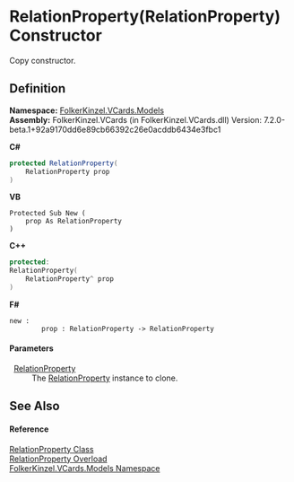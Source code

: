 # RelationProperty(RelationProperty) Constructor


Copy constructor.



## Definition
**Namespace:** <a href="10623553-9342-5b8f-9df4-6e7d1075f3df.md">FolkerKinzel.VCards.Models</a>  
**Assembly:** FolkerKinzel.VCards (in FolkerKinzel.VCards.dll) Version: 7.2.0-beta.1+92a9170dd6e89cb66392c26e0acddb6434e3fbc1

**C#**
``` C#
protected RelationProperty(
	RelationProperty prop
)
```
**VB**
``` VB
Protected Sub New ( 
	prop As RelationProperty
)
```
**C++**
``` C++
protected:
RelationProperty(
	RelationProperty^ prop
)
```
**F#**
``` F#
new : 
        prop : RelationProperty -> RelationProperty
```



#### Parameters
<dl><dt>  <a href="fafb9a2d-3fc2-1db2-dd49-90299dc5fc8e.md">RelationProperty</a></dt><dd>The <a href="fafb9a2d-3fc2-1db2-dd49-90299dc5fc8e.md">RelationProperty</a> instance to clone.</dd></dl>

## See Also


#### Reference
<a href="fafb9a2d-3fc2-1db2-dd49-90299dc5fc8e.md">RelationProperty Class</a>  
<a href="d4487581-483b-4edb-2a53-eaa677992461.md">RelationProperty Overload</a>  
<a href="10623553-9342-5b8f-9df4-6e7d1075f3df.md">FolkerKinzel.VCards.Models Namespace</a>  
